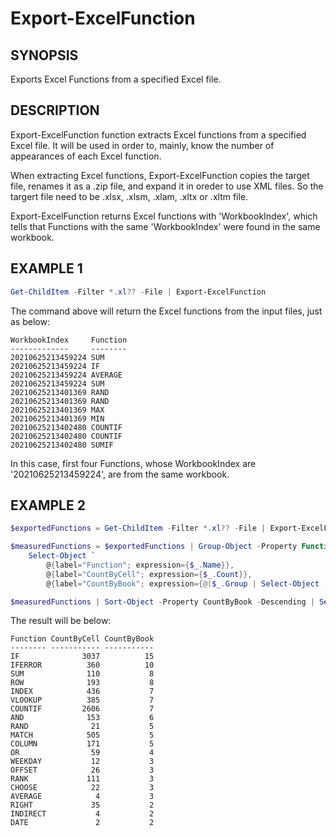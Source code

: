 # Export-ExcelFunction

## SYNOPSIS

Exports Excel Functions from a specified Excel file.

## DESCRIPTION

Export-ExcelFunction function extracts Excel functions from a specified Excel file.
It will be used in order to, mainly, know the number of appearances of each Excel function.

When extracting Excel functions, Export-ExcelFunction copies the target file, renames it as a .zip file, and expand it in oreder to use XML files.
So the targert file need to be .xlsx, .xlsm, .xlam, .xltx or .xltm file.

Export-ExcelFunction returns Excel functions with 'WorkbookIndex', which tells that Functions with the same 'WorkbookIndex' were found in the same workbook.

## EXAMPLE 1

```ps1
Get-ChildItem -Filter *.xl?? -File | Export-ExcelFunction
```

The command above will return the Excel functions from the input files, just as below:

```
WorkbookIndex     Function
-------------     --------
20210625213459224 SUM
20210625213459224 IF
20210625213459224 AVERAGE
20210625213459224 SUM
20210625213401369 RAND
20210625213401369 RAND
20210625213401369 MAX
20210625213401369 MIN
20210625213402480 COUNTIF
20210625213402480 COUNTIF
20210625213402480 SUMIF
```

In this case, first four Functions, whose WorkbookIndex are '20210625213459224', are from the same workbook.

## EXAMPLE 2

```ps1
$exportedFunctions = Get-ChildItem -Filter *.xl?? -File | Export-ExcelFunction

$measuredFunctions = $exportedFunctions | Group-Object -Property Function | 
    Select-Object `
        @{label="Function"; expression={$_.Name}}, 
        @{label="CountByCell"; expression={$_.Count}}, 
        @{label="CountByBook"; expression={@($_.Group | Select-Object -Property WorkbookIndex -Unique).Length}}

$measuredFunctions | Sort-Object -Property CountByBook -Descending | Select-Object -First 20
```

The result will be below:

```
Function CountByCell CountByBook
-------- ----------- -----------
IF              3037          15
IFERROR          360          10
SUM              110           8
ROW              193           8
INDEX            436           7
VLOOKUP          385           7
COUNTIF         2606           7
AND              153           6
RAND              21           5
MATCH            505           5
COLUMN           171           5
OR                59           4
WEEKDAY           12           3
OFFSET            26           3
RANK             111           3
CHOOSE            22           3
AVERAGE            4           3
RIGHT             35           2
INDIRECT           4           2
DATE               2           2
```